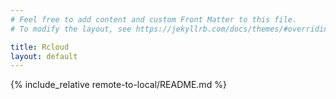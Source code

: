 ```yaml
---
# Feel free to add content and custom Front Matter to this file.
# To modify the layout, see https://jekyllrb.com/docs/themes/#overriding-theme-defaults

title: Rcloud
layout: default
---
```


{% include_relative remote-to-local/README.md %}